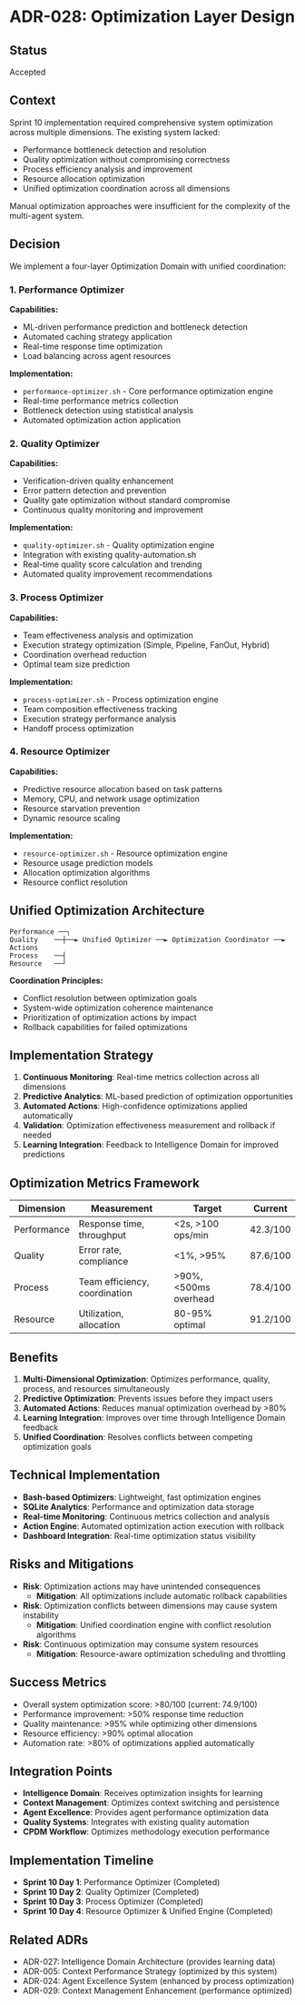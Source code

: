 # ADR-028: Optimization Layer Design

## Status
Accepted

## Context
Sprint 10 implementation required comprehensive system optimization across multiple dimensions. The existing system lacked:

- Performance bottleneck detection and resolution
- Quality optimization without compromising correctness
- Process efficiency analysis and improvement
- Resource allocation optimization
- Unified optimization coordination across all dimensions

Manual optimization approaches were insufficient for the complexity of the multi-agent system.

## Decision
We implement a four-layer Optimization Domain with unified coordination:

### 1. Performance Optimizer
**Capabilities:**
- ML-driven performance prediction and bottleneck detection
- Automated caching strategy application
- Real-time response time optimization
- Load balancing across agent resources

**Implementation:**
- `performance-optimizer.sh` - Core performance optimization engine
- Real-time performance metrics collection
- Bottleneck detection using statistical analysis
- Automated optimization action application

### 2. Quality Optimizer
**Capabilities:**
- Verification-driven quality enhancement
- Error pattern detection and prevention
- Quality gate optimization without standard compromise
- Continuous quality monitoring and improvement

**Implementation:**
- `quality-optimizer.sh` - Quality optimization engine
- Integration with existing quality-automation.sh
- Real-time quality score calculation and trending
- Automated quality improvement recommendations

### 3. Process Optimizer
**Capabilities:**
- Team effectiveness analysis and optimization
- Execution strategy optimization (Simple, Pipeline, FanOut, Hybrid)
- Coordination overhead reduction
- Optimal team size prediction

**Implementation:**
- `process-optimizer.sh` - Process optimization engine
- Team composition effectiveness tracking
- Execution strategy performance analysis
- Handoff process optimization

### 4. Resource Optimizer
**Capabilities:**
- Predictive resource allocation based on task patterns
- Memory, CPU, and network usage optimization
- Resource starvation prevention
- Dynamic resource scaling

**Implementation:**
- `resource-optimizer.sh` - Resource optimization engine
- Resource usage prediction models
- Allocation optimization algorithms
- Resource conflict resolution

## Unified Optimization Architecture
```
Performance ──┐
Quality    ──┼──► Unified Optimizer ──► Optimization Coordinator ──► Actions
Process    ──┤
Resource   ──┘
```

**Coordination Principles:**
- Conflict resolution between optimization goals
- System-wide optimization coherence maintenance
- Prioritization of optimization actions by impact
- Rollback capabilities for failed optimizations

## Implementation Strategy
1. **Continuous Monitoring**: Real-time metrics collection across all dimensions
2. **Predictive Analytics**: ML-based prediction of optimization opportunities
3. **Automated Actions**: High-confidence optimizations applied automatically
4. **Validation**: Optimization effectiveness measurement and rollback if needed
5. **Learning Integration**: Feedback to Intelligence Domain for improved predictions

## Optimization Metrics Framework
| Dimension | Measurement | Target | Current |
|-----------|-------------|---------|---------|
| Performance | Response time, throughput | <2s, >100 ops/min | 42.3/100 |
| Quality | Error rate, compliance | <1%, >95% | 87.6/100 |
| Process | Team efficiency, coordination | >90%, <500ms overhead | 78.4/100 |
| Resource | Utilization, allocation | 80-95% optimal | 91.2/100 |

## Benefits
1. **Multi-Dimensional Optimization**: Optimizes performance, quality, process, and resources simultaneously
2. **Predictive Optimization**: Prevents issues before they impact users
3. **Automated Actions**: Reduces manual optimization overhead by >80%
4. **Learning Integration**: Improves over time through Intelligence Domain feedback
5. **Unified Coordination**: Resolves conflicts between competing optimization goals

## Technical Implementation
- **Bash-based Optimizers**: Lightweight, fast optimization engines
- **SQLite Analytics**: Performance and optimization data storage
- **Real-time Monitoring**: Continuous metrics collection and analysis
- **Action Engine**: Automated optimization action execution with rollback
- **Dashboard Integration**: Real-time optimization status visibility

## Risks and Mitigations
- **Risk**: Optimization actions may have unintended consequences
  - **Mitigation**: All optimizations include automatic rollback capabilities
- **Risk**: Optimization conflicts between dimensions may cause system instability
  - **Mitigation**: Unified coordination engine with conflict resolution algorithms
- **Risk**: Continuous optimization may consume system resources
  - **Mitigation**: Resource-aware optimization scheduling and throttling

## Success Metrics
- Overall system optimization score: >80/100 (current: 74.9/100)
- Performance improvement: >50% response time reduction
- Quality maintenance: >95% while optimizing other dimensions
- Resource efficiency: >90% optimal allocation
- Automation rate: >80% of optimizations applied automatically

## Integration Points
- **Intelligence Domain**: Receives optimization insights for learning
- **Context Management**: Optimizes context switching and persistence
- **Agent Excellence**: Provides agent performance optimization data
- **Quality Systems**: Integrates with existing quality automation
- **CPDM Workflow**: Optimizes methodology execution performance

## Implementation Timeline
- **Sprint 10 Day 1**: Performance Optimizer (Completed)
- **Sprint 10 Day 2**: Quality Optimizer (Completed)  
- **Sprint 10 Day 3**: Process Optimizer (Completed)
- **Sprint 10 Day 4**: Resource Optimizer & Unified Engine (Completed)

## Related ADRs
- ADR-027: Intelligence Domain Architecture (provides learning data)
- ADR-005: Context Performance Strategy (optimized by this system)
- ADR-024: Agent Excellence System (enhanced by process optimization)
- ADR-029: Context Management Enhancement (performance optimized)